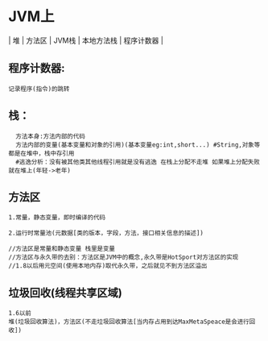 # JVM上

| 堆 | 方法区 | JVM栈 | 本地方法栈 | 程序计数器 |

## 程序计数器:
```记录程序(指令)的跳转```
## 栈：
```
  方法本身:方法内部的代码
  方法内部的变量(基本变量和对象的引用)(基本变量eg:int,short...) #String,对象等都是在堆中，栈中存引用
  #逃逸分析：没有被其他类其他线程引用就是没有逃逸 在栈上分配不走堆 如果堆上分配失败就在堆上(年轻->老年)
 ```
 ## 方法区
 ```
 1.常量，静态变量，即时编译的代码
 
 2.运行时常量池(元数据[类的版本，字段，方法，接口相关信息的描述])
 
 //方法区是常量和静态变量 栈里是变量
 //方法区与永久带的去别：方法区是JVM中的概念,永久带是HotSport对方法区的实现
 //1.8以后用元空间(使用本地内存)取代永久带，之后就见不到方法区溢出
 
 ```
 
 ## 垃圾回收(线程共享区域)
 ```
 1.6以前
 堆(垃圾回收算法)，方法区(不走垃圾回收算法[当内存占用到达MaxMetaSpeace是会进行回收])
 
 
 
 
 
 ```
